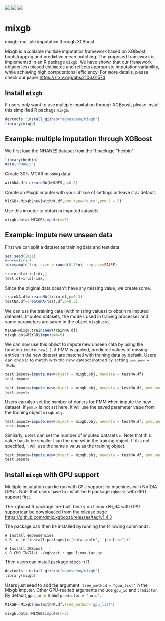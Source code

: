 [![](https://img.shields.io/badge/Made%20With-R-9cf)](https://github.com/agnesdeng/misle)
[![](https://img.shields.io/badge/Version-1.0.0-brightgreen)](https://github.com/agnesdeng/misle)
[![](https://img.shields.io/badge/Lifecycle-Experimental-ff69b4)](https://github.com/agnesdeng/misle)

# mixgb
mixgb: multiple imputation through XGBoost

Mixgb is a scalable multiple imputation framework based on XGBoost, bootstrapping and predictive mean matching. The proposed framework is implemented in an R package `mixgb`. We have shown that our framework obtains less biased estimates and reflects appropriate imputation variability, while achieving high computational efficiency. For more details, please check our paper https://arxiv.org/abs/2106.01574


## Install `mixgb` 
If users only want to use multiple imputation through XGBoost, please install this simplified R package `mixgb`.
```r
devtools::install_github("agnesdeng/mixgb")
library(mixgb)
```

## Example: multiple imputation through XGBoost

We first load the NHANES dataset from the R package "hexbin".
``` r
library(hexbin)
data("NHANES")
```

Create 30% MCAR missing data.
``` r
withNA.df<-createNA(NHANES,p=0.3)
```

Create an Mixgb imputer with your choice of settings or leave it as default.
``` r
MIXGB<-Mixgb$new(withNA.df,pmm.type="auto",pmm.k = 5)
```

Use this imputer to obtain m imputed datasets.
``` r
mixgb.data<-MIXGB$impute(m=5)
``` 

## Example: impute new unseen data
First we can split a dataset as training data and test data.
``` r
set.seed(2021)
n=nrow(iris)
idx=sample(1:n, size = round(0.7*n), replace=FALSE)

train.df=iris[idx,]
test.df=iris[-idx,]
```

Since the original data doesn't have any missing value, we create some.
``` r
trainNA.df=createNA(train.df,p=0.3)
testNA.df=createNA(test.df,p=0.3)
```

We can use the training data (with missing values) to obtain m imputed datasets. Imputed datasets, the models used in training processes and some parameters are saved in the object `mixgb.obj`.

``` r
MIXGB=Mixgb.train$new(trainNA.df)
mixgb.obj=MIXGB$impute(m=5)
```
We can now use this object to impute new unseen data by using the function `impute.new( )`.  If PMM is applied, predicted values of missing entries in the new dataset are matched with training data by default. Users can choose to match with the new dataset instead by setting `pmm.new = TRUE`.

``` r
test.impute=impute.new(object = mixgb.obj, newdata = testNA.df)
test.impute
```

``` r
test.impute=impute.new(object = mixgb.obj, newdata = testNA.df, pmm.new = TRUE)
test.impute
```
Users can also set the number of donors for PMM when impute the new dataset. If  `pmm.k` is not set here, it will use the saved parameter value from the training object  `mixgb.obj`.

``` r
test.impute=impute.new(object = mixgb.obj, newdata = testNA.df, pmm.new = TRUE, pmm.k=3)
test.impute
```

Similarly, users can set the number of imputed datasets `m`.  Note that this value has to be smaller than the one set in the training object. If it is not specified, it will use the same `m` value as the training object.

``` r
test.impute=impute.new(object = mixgb.obj, newdata = testNA.df, pmm.new = TRUE, m=4)
test.impute
```

## Install `mixgb` with GPU support
Multiple imputation can be run with GPU support for machines with NVIDIA GPUs. Note that users have to install the R package `xgboost` with GPU support first. 

The xgboost R package pre-built binary on Linux x86_64 with GPU supportcan be downloaded from the release page https://github.com/dmlc/xgboost/releases/tag/v1.4.0

The package can then be installed by running the following commands:
``` 
# Install dependencies
$ R -q -e "install.packages(c('data.table', 'jsonlite'))"

# Install XGBoost
$ R CMD INSTALL ./xgboost_r_gpu_linux.tar.gz
```

Then users can install package `mixgb` in R. 
```r
devtools::install_github("agnesdeng/mixgb")
library(mixgb)
```
Users just need to add the argument ` tree_method = "gpu_list"` in the Mixgb imputer. Other GPU-realted arguments include  `gpu_id`  and  `predictor`. By default, `gpu_id = 0` and `predictor = "auto"`.

``` r
MIXGB<-Mixgb$new(withNA.df,tree_method='gpu_list')

mixgb.data<-MIXGB$impute(m=5)
```
